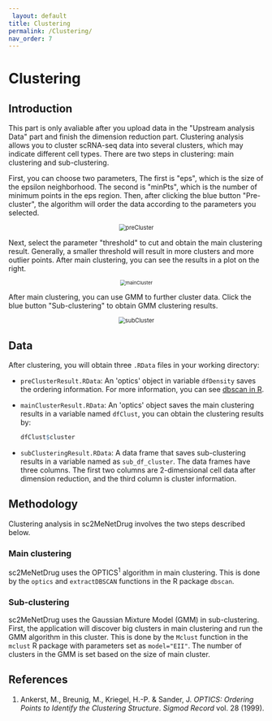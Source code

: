 ```yaml
---
 layout: default
title: Clustering
permalink: /Clustering/
nav_order: 7
---
```


# Clustering

## Introduction

This part is only avaliable after you upload data in the "Upstream analysis Data" part and finish the dimension reduction part. Clustering analysis allows you to cluster scRNA-seq data into several clusters, which may indicate different cell types. There are two steps in clustering: main clustering and sub-clustering.

First, you can choose two parameters, The first is "eps", which is the size of the epsilon neighborhood. The second is "minPts", which is the number of minimum points in the eps region. Then, after clicking the blue button "Pre-cluster", the algorithm will order the data according to the parameters you selected. 

<p align="center"><img src="../pic/preCluster.png" alt="preCluster" style="zoom:80%;" /></p>

Next, select the parameter "threshold" to cut and obtain the main clustering result. Generally, a smaller threshold will result in more clusters and more outlier points. After main clustering, you can see the results in a plot on the right.

<p align="center"><img src="../pic/mainCluster.png" alt="mainCluster" style="zoom:67%;" /></p>

After main clustering, you can use GMM to further cluster data. Click the blue button "Sub-clustering" to obtain GMM clustering results.

<p align="center"><img src="../pic/subCluster.png" alt="subCluster" style="zoom:80%;" /></p>

## Data

After clustering, you will obtain three `.RData` files in your working directory:

* `preClusterResult.RData`:  An 'optics' object in variable `dfDensity` saves the ordering information. For more information, you can see [dbscan in R](https://cran.r-project.org/web/packages/dbscan/dbscan.pdf).

* `mainClusterResult.RData`: An 'optics' object saves the main clustering results in a variable named `dfClust`, you can obtain the clustering results by:

  ```R
  dfClust$cluster
  ```

* `subClusteringResult.RData`: A data frame that saves sub-clustering results in a variable named as `sub_df_cluster`.  The data frames have three columns. The first two columns are 2-dimensional cell data after dimension reduction, and the third column is cluster information. 

## Methodology

Clustering analysis in sc2MeNetDrug involves the two steps described below.

### Main clustering

sc2MeNetDrug uses the OPTICS<sup>1</sup> algorithm in main clustering. This is done by the `optics` and `extractDBSCAN` functions in the R package `dbscan`. 

### Sub-clustering

sc2MeNetDrug uses the Gaussian Mixture Model (GMM) in sub-clustering. First, the application will discover big clusters in main clustering and run the GMM algorithm in this cluster. This is done by the `Mclust` function in the `mclust` R package with parameters set as `model="EII"`. The number of clusters in the GMM is set based on the size of main cluster.





## References

1. Ankerst, M., Breunig, M., Kriegel, H.-P. & Sander, J. *OPTICS: Ordering Points to Identify the Clustering Structure*. *Sigmod Record* vol. 28 (1999).